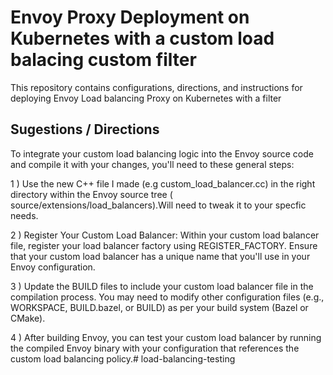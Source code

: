 # Envoy Proxy Deployment on Kubernetes  with a custom load balacing custom filter

This repository contains configurations, directions, and instructions for deploying Envoy Load balancing Proxy on Kubernetes with a filter


## Sugestions / Directions

To integrate your custom load balancing logic into the Envoy source code and compile it with your changes, you'll need to  these general steps:

1 ) Use the new C++ file I made (e.g custom_load_balancer.cc) in the right directory within the Envoy source tree ( source/extensions/load_balancers).Will need to tweak it to your specfic needs.

2 ) Register Your Custom Load Balancer:
Within your custom load balancer file, register your load balancer factory using REGISTER_FACTORY.
Ensure that your custom load balancer has a unique name that you'll use in your Envoy configuration.

3 ) Update the BUILD files to include your custom load balancer file in the compilation process.
You may need to modify other configuration files (e.g., WORKSPACE, BUILD.bazel, or BUILD) as per your build system (Bazel or CMake).

4 ) After building Envoy, you can test your custom load balancer by running the compiled Envoy binary with your configuration that references the custom load balancing policy.# load-balancing-testing
